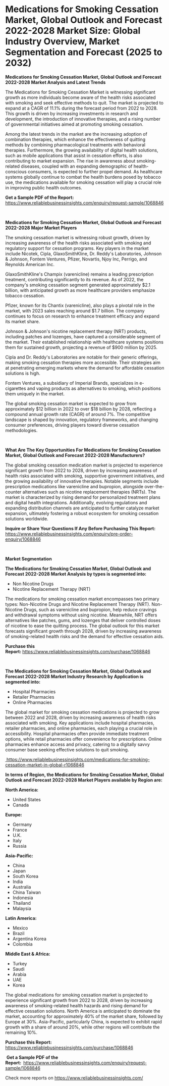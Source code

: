 <p><h1>Medications for Smoking Cessation Market, Global Outlook and Forecast 2022-2028 Market Size: Global Industry Overview, Market Segmentation and Forecast (2025 to 2032)</h1></p><p><strong>Medications for Smoking Cessation Market, Global Outlook and Forecast 2022-2028 Market Analysis and Latest Trends</strong></p>
<p><p>The Medications for Smoking Cessation Market is witnessing significant growth as more individuals become aware of the health risks associated with smoking and seek effective methods to quit. The market is projected to expand at a CAGR of 11.1% during the forecast period from 2022 to 2028. This growth is driven by increasing investments in research and development, the introduction of innovative therapies, and a rising number of governmental initiatives aimed at promoting smoking cessation.</p><p>Among the latest trends in the market are the increasing adoption of combination therapies, which enhance the effectiveness of quitting methods by combining pharmacological treatments with behavioral therapies. Furthermore, the growing availability of digital health solutions, such as mobile applications that assist in cessation efforts, is also contributing to market expansion. The rise in awareness about smoking-related diseases, coupled with an expanding demographic of health-conscious consumers, is expected to further propel demand. As healthcare systems globally continue to combat the health burdens posed by tobacco use, the medications available for smoking cessation will play a crucial role in improving public health outcomes.</p></p>
<p><strong>Get a Sample PDF of the Report:&nbsp;</strong> <a href="https://www.reliablebusinessinsights.com/enquiry/request-sample/1068846?utm_campaign=3278&utm_medium=2&utm_source=Github&utm_content=ia&utm_term=21032025&utm_id=medications-for-smoking-cessation-market-global-outlook-and-forecast-2022-2028">https://www.reliablebusinessinsights.com/enquiry/request-sample/1068846</a></p>
<p>&nbsp;</p>
<p><strong>Medications for Smoking Cessation Market, Global Outlook and Forecast 2022-2028 Major Market Players</strong></p>
<p><p>The smoking cessation market is witnessing robust growth, driven by increasing awareness of the health risks associated with smoking and regulatory support for cessation programs. Key players in the market include Nicotek, Cipla, GlaxoSmithKline, Dr. Reddy's Laboratories, Johnson & Johnson, Fontem Ventures, Pfizer, Novartis, Njoy Inc, Perrigo, and Reynolds American Inc. </p><p>GlaxoSmithKline's Champix (varenicline) remains a leading prescription treatment, contributing significantly to its revenue. As of 2022, the company's smoking cessation segment generated approximately $2.1 billion, with anticipated growth as more healthcare providers emphasize tobacco cessation. </p><p>Pfizer, known for its Chantix (varenicline), also plays a pivotal role in the market, with 2023 sales reaching around $1.7 billion. The company continues to focus on research to enhance treatment efficacy and expand its market share.</p><p>Johnson & Johnson's nicotine replacement therapy (NRT) products, including patches and lozenges, have captured a considerable segment of the market. Their established relationship with healthcare systems positions them for sustained growth, projecting a revenue of $900 million by 2025.</p><p>Cipla and Dr. Reddy's Laboratories are notable for their generic offerings, making smoking cessation therapies more accessible. Their strategies aim at penetrating emerging markets where the demand for affordable cessation solutions is high.</p><p>Fontem Ventures, a subsidiary of Imperial Brands, specializes in e-cigarettes and vaping products as alternatives to smoking, which positions them uniquely in the market. </p><p>The global smoking cessation market is expected to grow from approximately $12 billion in 2022 to over $18 billion by 2028, reflecting a compound annual growth rate (CAGR) of around 7%. The competitive landscape is shaped by innovation, regulatory frameworks, and changing consumer preferences, driving players toward diverse cessation methodologies.</p></p>
<p>&nbsp;</p>
<p><strong>What Are The Key Opportunities For Medications for Smoking Cessation Market, Global Outlook and Forecast 2022-2028 Manufacturers?</strong></p>
<p><p>The global smoking cessation medication market is projected to experience significant growth from 2022 to 2028, driven by increasing awareness of health risks associated with smoking, supportive government initiatives, and the growing availability of innovative therapies. Notable segments include prescription medications like varenicline and bupropion, alongside over-the-counter alternatives such as nicotine replacement therapies (NRTs). The market is characterized by rising demand for personalized treatment plans and digital health integrations. Additionally, evolving regulations and expanding distribution channels are anticipated to further catalyze market expansion, ultimately fostering a robust ecosystem for smoking cessation solutions worldwide.</p></p>
<p><strong>Inquire or Share Your Questions If Any Before Purchasing This Report:</strong> <a href="https://www.reliablebusinessinsights.com/enquiry/pre-order-enquiry/1068846?utm_campaign=3278&utm_medium=2&utm_source=Github&utm_content=ia&utm_term=21032025&utm_id=medications-for-smoking-cessation-market-global-outlook-and-forecast-2022-2028">https://www.reliablebusinessinsights.com/enquiry/pre-order-enquiry/1068846</a></p>
<p>&nbsp;</p>
<p><strong>Market Segmentation</strong></p>
<p><strong>The Medications for Smoking Cessation Market, Global Outlook and Forecast 2022-2028 Market Analysis by types is segmented into:</strong></p>
<p><ul><li>Non Nicotine Drugs</li><li>Nicotine Replacement Therapy (NRT)</li></ul></p>
<p><p>The medications for smoking cessation market encompasses two primary types: Non-Nicotine Drugs and Nicotine Replacement Therapy (NRT). Non-Nicotine Drugs, such as varenicline and bupropion, help reduce cravings and withdrawal symptoms without using nicotine. Meanwhile, NRT offers alternatives like patches, gums, and lozenges that deliver controlled doses of nicotine to ease the quitting process. The global outlook for this market forecasts significant growth through 2028, driven by increasing awareness of smoking-related health risks and the demand for effective cessation aids.</p></p>
<p><strong>Purchase this Report:&nbsp;</strong><a href="https://www.reliablebusinessinsights.com/purchase/1068846?utm_campaign=3278&utm_medium=2&utm_source=Github&utm_content=ia&utm_term=21032025&utm_id=medications-for-smoking-cessation-market-global-outlook-and-forecast-2022-2028">https://www.reliablebusinessinsights.com/purchase/1068846</a></p>
<p>&nbsp;</p>
<p><strong>The Medications for Smoking Cessation Market, Global Outlook and Forecast 2022-2028 Market Industry Research by Application is segmented into:</strong></p>
<p><ul><li>Hospital Pharmacies</li><li>Retailer Pharmacies</li><li>Online Pharmacies</li></ul></p>
<p><p>The global market for smoking cessation medications is projected to grow between 2022 and 2028, driven by increasing awareness of health risks associated with smoking. Key applications include hospital pharmacies, retailer pharmacies, and online pharmacies, each playing a crucial role in accessibility. Hospital pharmacies often provide immediate treatment options, while retail pharmacies offer convenience for prescriptions. Online pharmacies enhance access and privacy, catering to a digitally savvy consumer base seeking effective solutions to quit smoking.</p></p>
<p><a href="https://www.reliablebusinessinsights.com/medications-for-smoking-cessation-market-in-global-r1068846?utm_campaign=3278&utm_medium=2&utm_source=Github&utm_content=ia&utm_term=21032025&utm_id=medications-for-smoking-cessation-market-global-outlook-and-forecast-2022-2028">&nbsp;https://www.reliablebusinessinsights.com/medications-for-smoking-cessation-market-in-global-r1068846</a></p>
<p><strong>In terms of Region, the Medications for Smoking Cessation Market, Global Outlook and Forecast 2022-2028 Market Players available by Region are:</strong></p>
<p>
    <p> <strong> North America: </strong>
        <ul>
            <li>United States</li>
            <li>Canada</li>
        </ul>
        </p> 
    <p> <strong> Europe: </strong>
        <ul>
            <li>Germany</li>
            <li>France</li>
            <li>U.K.</li>
            <li>Italy</li>
            <li>Russia</li>
        </ul>
        </p> 
    <p> <strong> Asia-Pacific: </strong>
        <ul>
            <li>China</li>
            <li>Japan</li>
            <li>South Korea</li>
            <li>India</li>
            <li>Australia</li>
            <li>China Taiwan</li>
            <li>Indonesia</li>
            <li>Thailand</li>
            <li>Malaysia</li>
        </ul>
        </p> 
    <p> <strong> Latin America: </strong>
        <ul>
            <li>Mexico</li>
            <li>Brazil</li>
            <li>Argentina Korea</li>
            <li>Colombia</li>
        </ul>
        </p> 
    <p> <strong> Middle East & Africa: </strong>
        <ul>
            <li>Turkey</li>
            <li>Saudi</li>
            <li>Arabia</li>
            <li>UAE</li>
            <li>Korea</li>
        </ul>
    </p>
    </p>
<p><p>The global medications for smoking cessation market is projected to experience significant growth from 2022 to 2028, driven by increasing awareness of smoking-related health hazards and rising demand for effective cessation solutions. North America is anticipated to dominate the market, accounting for approximately 40% of the market share, followed by Europe at 30%. Asia-Pacific, particularly China, is expected to exhibit rapid growth with a share of around 20%, while other regions will contribute the remaining 10%.</p></p>
<p><strong>Purchase this Report: </strong><a href="https://www.reliablebusinessinsights.com/purchase/1068846?utm_campaign=3278&utm_medium=2&utm_source=Github&utm_content=ia&utm_term=21032025&utm_id=medications-for-smoking-cessation-market-global-outlook-and-forecast-2022-2028">https://www.reliablebusinessinsights.com/purchase/1068846</a></p>
<p>&nbsp;<strong>Get a Sample PDF of the Report:&nbsp;&nbsp;</strong><a href="https://www.reliablebusinessinsights.com/enquiry/request-sample/1068846?utm_campaign=3278&utm_medium=2&utm_source=Github&utm_content=ia&utm_term=21032025&utm_id=medications-for-smoking-cessation-market-global-outlook-and-forecast-2022-2028">https://www.reliablebusinessinsights.com/enquiry/request-sample/1068846</a></p>
<p><strong></strong></p>
<p>Check more reports on <a href="https://www.reliablebusinessinsights.com/?utm_campaign=3278&utm_medium=2&utm_source=Github&utm_content=ia&utm_term=21032025&utm_id=medications-for-smoking-cessation-market-global-outlook-and-forecast-2022-2028">https://www.reliablebusinessinsights.com/</a></p>